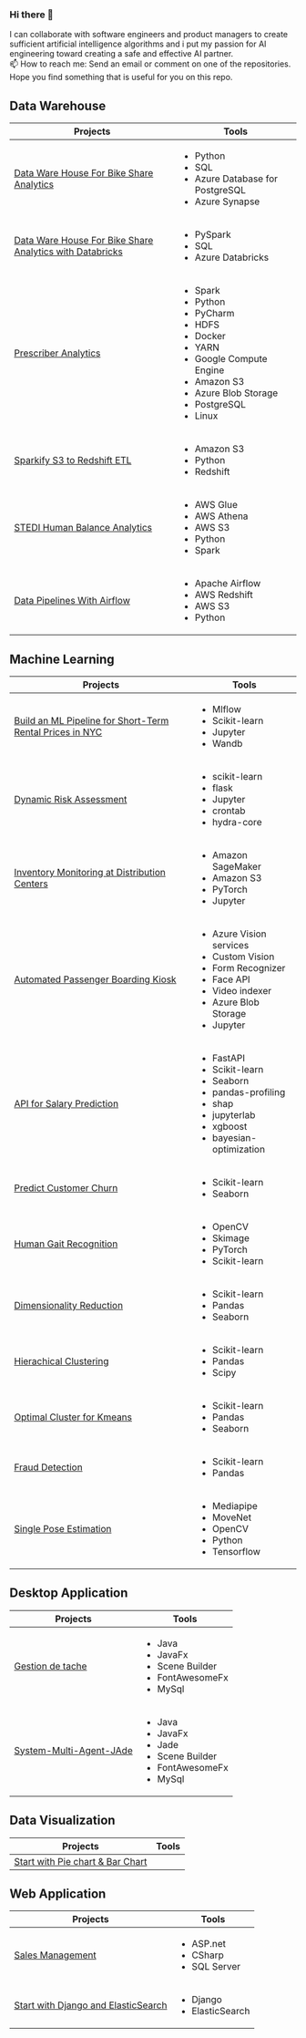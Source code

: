 ### Hi there 👋

I can collaborate with software engineers and product managers to create sufficient artificial intelligence algorithms and i put my passion for AI engineering toward creating a safe and effective AI partner. <br>
📫 How to reach me: Send an email or comment on one of the repositories.
Hope you find something that is useful for you on this repo.

 <!--
**PhilippeMitch/PhilippeMitch** is a ✨ _special_ ✨ repository because its `README.md` (this file) appears on your GitHub profile.

Here are some ideas to get you started:

- 🔭 I’m currently working on ...
- 🌱 I’m currently learning ...
- 👯 I’m looking to collaborate on ...
- 🤔 I’m looking for help with ...
- 💬 Ask me about ...
- 📫 How to reach me: ...
- 😄 Pronouns: ...
- ⚡ Fun fact: ...

If you find something that is usefull for you, feel free to download or fork the repository.<br>
Don't forget to hit the ⭐ if you like this repo.

-->

## Data Warehouse
|             Projects                             |                               Tools                                     |
|--------------------------------------------------|-------------------------------------------------------------------------|
| [Data Ware House For Bike Share Analytics](https://github.com/PhilippeMitch/Data-Ware-House-For-Bike-Share-Analytics) | <ul><li> Python</li> <li>SQL</li><li>Azure Database for PostgreSQL</li><li>Azure Synapse</li></lu>     |
| [Data Ware House For Bike Share Analytics with Databricks](https://github.com/PhilippeMitch/Building-an-Azure-Data-Lake-for-Bike-Share-Data-Analytics-Databricks) | <ul><li> PySpark</li> <li>SQL</li><li>Azure Databricks</li></lu>     |
|[Prescriber Analytics](https://github.com/PhilippeMitch/Prescriber-Analytics)|  <ul><li>Spark</li><li>Python</li><li>PyCharm</li><li>HDFS</li><li>Docker</li><li>YARN</li><li>Google Compute Engine</li><li>Amazon S3</li><li>Azure Blob Storage</li><li>PostgreSQL</li><li>Linux</li></ul> |
| [Sparkify S3 to Redshift ETL](https://github.com/PhilippeMitch/Sparkify-S3-to-Redshift-ETL)| <ul><li>Amazon S3</li><li>Python</li><li>Redshift</li></ul>|
|[STEDI Human Balance Analytics](https://github.com/PhilippeMitch/STEDI-Human-Balance-Analytics)| <ul><li>AWS Glue</li><li>AWS Athena</li><li>AWS S3</li><li>Python</li><li>Spark</li></ul>|
|[Data Pipelines With Airflow](https://github.com/PhilippeMitch/Data-Pipelines-with-Airflow)| <ul><li>Apache Airflow</li><li>AWS Redshift</li><li>AWS S3</li><li>Python</li></ul>|


## Machine Learning
|             Projects                             |                               Tools                                     |
|--------------------------------------------------|-------------------------------------------------------------------------|
|[Build an ML Pipeline for Short-Term Rental Prices in NYC](https://github.com/PhilippeMitch/build-ml-pipeline-for-short-term-rental-prices)| <ul> <li>Mlflow</li> <li>Scikit-learn</li><li>Jupyter</li><li>Wandb</li> </ul>|
[Dynamic Risk Assessment](https://github.com/PhilippeMitch/Dynamic-Risk-Assessment) | <ul><li>scikit-learn</li><li>flask</li><li>Jupyter</li><li>crontab</li><li>hydra-core</li></ul>|
|[Inventory Monitoring at Distribution Centers](https://github.com/PhilippeMitch/Inventory-Monitoring-at-Distribution-Center-main) | <ul><li>Amazon SageMaker</li><li>Amazon S3</li><li>PyTorch</li><li>Jupyter</li></ul> |
|[Automated Passenger Boarding Kiosk](https://github.com/PhilippeMitch/Automated-Passenger-Boarding-Kiosk) | <ul><li>Azure Vision services</li> <li>Custom Vision</li> <li>Form Recognizer</li> <li>Face API</li> <li>Video indexer</li><li>Azure Blob Storage</li><li>Jupyter</li> </ul> |
|[API for Salary Prediction](https://github.com/PhilippeMitch/Salary-Prediction-API) | <ul><li>FastAPI</li><li>Scikit-learn</li><li>Seaborn</li><li>pandas-profiling</li><li>shap</li><li>jupyterlab</li><li>xgboost</li><li>bayesian-optimization</li> </ul>   |
|[Predict Customer Churn](https://github.com/PhilippeMitch/Predict-Customer-Churn) |<ul><li>Scikit-learn</li><li>Seaborn</li> </ul>   |
|[Human Gait Recognition](https://github.com/PhilippeMitch/Human-Gait-Recognition) | <ul><li>OpenCV</li><li>Skimage</li><li>PyTorch</li><li>Scikit-learn</li> </ul>    |
|[Dimensionality Reduction](https://github.com/PhilippeMitch/dimensionality-reduction)|  <ul><li>Scikit-learn</li><li>Pandas</li><li>Seaborn</li> </ul>    |
|[Hierachical Clustering](https://github.com/PhilippeMitch/Hierachical_Clustering)|  <ul><li>Scikit-learn</li><li>Pandas</li><li>Scipy</li> </ul>   |
|[Optimal Cluster for Kmeans](https://github.com/PhilippeMitch/Machine-Learning/tree/master/K-Means)| <ul><li>Scikit-learn</li><li>Pandas</li><li>Seaborn</li> </ul>  |
|[Fraud Detection](https://github.com/PhilippeMitch/Fraud_detection)|  <ul><li>Scikit-learn</li><li>Pandas</li> </ul>   |
|[Single Pose Estimation](https://github.com/PhilippeMitch/Single-Pose-Estimation)|<ul><li>Mediapipe</li><li>MoveNet</li><li>OpenCV</li><li>Python</li><li>Tensorflow</li></ul>



## Desktop Application
|             Projects                             |                               Tools                                     |
|--------------------------------------------------|-------------------------------------------------------------------------|
|[Gestion de tache](https://github.com/PhilippeMitch/gestion_de_tache) |  <ul> <li> Java</li><li>JavaFx</li><li> Scene Builder</li><li>FontAwesomeFx</li><li>MySql</li> </ul>       |
|[System-Multi-Agent-JAde](https://github.com/PhilippeMitch/System-Multi-Agent-JAde)|  <ul> <li> Java</li><li>JavaFx</li><li>Jade</li><li> Scene Builder</li><li>FontAwesomeFx</li><li>MySql</li> </ul>   |


## Data Visualization
|             Projects                             |                               Tools                                     |
|--------------------------------------------------|-------------------------------------------------------------------------|
|[Start with Pie chart & Bar Chart](https://github.com/PhilippeMitch/Data-Visualisation)|               |


## Web Application
|             Projects                             |                               Tools                                     |
|--------------------------------------------------|-------------------------------------------------------------------------|
|[Sales Management](https://github.com/PhilippeMitch/gestion_de_vente_asp.net_c-) | <ul><li>ASP.net</li><li>CSharp</li><li>SQL Server</li> </ul>   |
|[Start with Django and ElasticSearch](https://github.com/PhilippeMitch/wikipedia_se/tree/master)| <ul><li>Django</li><li>ElasticSearch</li></ul>              |


